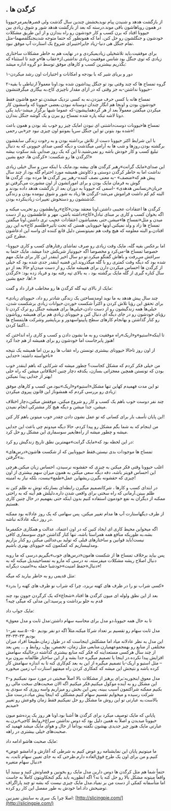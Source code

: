 ## .                                               کرگدن ها

از بازگشت هدهد و شنیدن پیام نویدبخشش چندین سال گذشت ولی قصرهایمرمرحیوونا در همون رویاهاشون باقی موند.درسته که بعد از بازگشت هدهد شور و شوق زیادی بین حیوونا افتاد که برن کسب و کار خودشون رو راه بندازن و از این طریق مشکلات خودشون و جنگلشون رو حل کنن، اما که همونطور که حتما متوجه شدینجنگلقصهما-مثل تمام جنگل هی دنیا-زیاد جایراحتیبرای شروع یک استارت آپ موفق نبود.

برای موفقیت،باید تلاشخیلی زیادیمیکردی و در نهایت هم به خاطر مشکلات ساختاری زیادی که توی جنگل بود شانس موفقیت زیادی نداشتی.از«عقاب ها»و چند تا استثناء که بگذریم بیشترین کسب و کارهای موفق توسط دو گروه اداره میشد:

۱-دور و بریای شیر که با بودجه و امکانات و اختیارات اون رشد میکردن

۲-گروه تمساح ها که چند وقتی بود تو جنگل پیداشون شده بود.اونا معمولاً ارتباطی با بقیه حیوونا نداشتن-به جز وقتی که در ازای مقدار ناچیزی کاج،به بیگاری میگرفتنشون-

تمساح هانه با کسی حرف میزدن،‌نه به کسی نزدیک میشدن.تو جمع هاشون فقط خودشون بودن و اونجا هم انگار چندان دوستانه نبودن.بعضی حیوونا که واسشون کار میکردن میگفتن معمولاً بعد از هر گردهماییشون-که عموما شبها برگزار میشد-باید یکی دوتا لاشه تیکه پاره شده تمساح رو ببرن و یک گوشه جنگل بندازن.

تمساح هاحیوونات دوست‌داشتنی ای نبودن امایک چیز رو خوب بلد بودن و همون باعث شده بود بتونن تو این جنگل سرپا بموننو اون چیزی نبود جز«بی رحمی»!

با این شرایط اکثر حیوونا دست از تلاش برداشته بودن و به رخوت زندگی سابقشون برگشته بودن.روزها و شب ها به آرامی میگذشت و دیگه کسی صدای حیوونی که به دنبال تبلیغ کسب و کار خودش باشه رو نمی‌شنید.تا این که یک روز صدایی بلند سکوت بیشه کرگدن ها رو شکست: «کرگدن ها، جمع بشین!»

این صدای«مایک گرانت»رهبر کرگدن های بیشه بود.مایک با اینکه سن و سال خیلی زیادی نداشت اما به خاطر کرگدن دوستی و ذکاوتش همیشه مورد احترام گله بود.از چند سال پیش هم که«منصف» -به معنی نصف کننده-رهبر پیر کرگدن ها مرده بود، کرگدن ها گوش به فرمان مایک بودن و برای اموراتشون از اون مشورت می‌گرفتن.تو جریان«رنسانس هدهدی» -اسمی که حیوونا به دوران بعد از بازگشت هدهد داده بودند و البته کم کم داشت فراموش می‌شد-کرگدن ها زیاد به شور و شوق نیومده بودن و زندگی گذشتشون رو دستخوش تغییرات زیادینکرده بودن.

کرگدن ها اعتقادات عجیبی داشتن.اونا معتقد بودن«کاج»روابطشون رو تخریب میکنه و اگه بخوان کسب و کاری بر مبنای تبادل«کاج»داشته باشن، مهر و عاطفشون رو از دست میدن و مثل«تمساح ها»میشن.حتی بعضیاشون اعتقادات عجیب تری داشتن.اونا میگفتن تمساح ها زاد و ولد نمیکنن.اونها حیوونایی هستن که تحت تأثیر«طلسم کاج»به این روز افتادن،‌و البته معلومه که هیچ وقت هم نمیتونستن دلیل قانع کننده ای واسه این ادعاشون مطرح کنن.

اما برعکس بقیه گله، مایک وقت زیادی رو صرف تماشای رفتارهای کسب و کاری حیوونا-خصوصا تمساح ها-می‌کرد و مخصوصا اگه حیوونیاز شریکش جدا میشد، مایک حتما به سراغش می‌رفت و باهاش گفتگو میکرد.تو دو سال اخیر اینقدر این کار برای مایک مهم شده بود که دیگه وقت کمتری رو با گله میگذروند.این قضیه اینقدر جدی شده بود که خیلی از کرگدن ها احساس میکردن دارن برای همیشه مایک رو از دست میدن!و حالا بعد از دو سال کناره گیری از گله مایک برگشته بود ، به بالای تپه رفته بود و فریاد زده بود: «کرگدن ها، جمع بشین!.»

مایک از بالای تپه گله کرگدن ها رو مخاطب قرار داد و گفت:

«چند سال پیش هدهد به ما نوید اومدنساختن یک زندگی شادتر رو داد، حیوونای زیادی برای تحقق این رؤیا تلاش کردن و اکثراً شکست خوردن.حیوانات زیادی برشکست شدن،‌ خیلی‌ها همه زندگیشون رو از دست دادن،خیلی‌ها برای همیشه جنگل رو ترک کردن تا رؤیای خودشون رو در جای دیگه ای دنبال کنن و حیوونای زیادی هم برای همیشه رویاشون رو کنار گذاشتن و بهانجام کارهای سطح پایینواسهدور و بریایشیر وشرکت هایتمساح ها اکتفا کردن…

تا اینکه«استیو»و«اریک»راه موفقیت رو به ما نشون دادن و کسب و کاری راه انداختن که هنوز پابرجاست اما خودشون رو برای همیشه از هم جدا کرد!

از اون روز تاحالا حیوونای بیشتری تونستن راه عقاب ها رو برن اما همیشه یک نتیجه ناخواسته داشته: «جدایی»

من خیلی فکر کردم که مشکل کجاست؟ چطور میشه که شرکایی که باهم اینقدر خوب بودن که تونستن همچین معجزاتی بسازن، یکدفه دچار چنین اختلافاتی میشن که راه حلی بهتر از جدایی پیدا نمیکنن!

تو این مدت فهمیدم کهاین تنها مشکل«استیو»و«اریک»نبود.من کسب و کارهای موفق زیادی رو بررسی کردم که همشوناز این قانون پیروی میکردن:

چند نفر دوست خوب باهم یک کسب و کار رو شروع میکنن، موفقش میکنن،‌دچار اختلاف میشن، جدا میشن و دیگه هیچ کار مشترکی انجام نمیدن.

این پایان تأسف بار برای کسانی که تو عمل نشون دادن چقدر خوب میتونن باهم کار کنن!

من اینجام که به شما بگم مشکل رو پیدا کردم، حالا دیگه میدونم چی باعث این جدایی میشه و چطور میشه از راه‌هایغیر سوسماری این مشکل رو حل کرد.

در این لحظه بود که«مایک گرانت»مهمترین نطق تاریخ زندگیش رو کرد:

«تمساح ها موجودات بدی نیستن،‌فقط حیوونایین که از شکست هاشون«درس‌های بد»گرفتن.

اغلب حیوونا وقتی فکر میکنن به چیزی که حقشونه نرسیدن، احساس زیان میکنن.هرچی این احساس قویتر باشه، دفه دیگه سعی میکنن به همون میزان سهم بیشتری از اون چیزی که حقشونه بگیرن.ریشهاین عمل«طمع»نیست، بلکه نیاز به امنیته!

در ابتدای کسب و کارها ، شرکاتصمیم میگیرن رابطه‌ای بسازنکه توش نه ظلم کنن نه ظلم ببینن.آرمانی که راه سختی برای واقعی شدن داره.دلیلش هم آینه که به راحتی ممکنه از دیگران به نفع خودمون استفاده کنیم بدون اینکه حتی بفهمیم در حال چنین کاری هستیم.

از طرف دیگهاستارت آپ ها مدام تغییر میکنن، پس سهامی که یک روز عادلانه بود ممکنه در روز دیگه عادلانه نباشه.

اگه میخواین محیط کاری ای ایجاد کنین که در اون اعتماد،‌ عدالت و همکاری حکمفرما بشه،‌به طوریکه منافع همه همراستا باشه، تنها کنار گذاشتن خوی سوسماری کافی نیست!باید قوانین و ساختارهای قبلی که تولید بی‌عدالتی میکنن رو کنار بزاریم ومدلیبسازیم که کمکمون کنه حیوونای بهتری باشیم.

پس بیاید برخلاف تمساح ها از شکست هامون«درس‌های خوب»بگیریم.درسی که ما روبه دنبال اصلاح ریشه مشکلات میفرسته، نه درسی که مارو به تمساحیتبدیل میکنه که به دنبال«حفظ امنیت»خودشبا حمله به«امنیت دیگرانه»!

مثل قدیمی رو به خاطر بیارید که میگه:

«کسی شراب نو را در ظرف های کهنه نریزد،‌ چرا که شراب نو ظرف های کهنه را بدرد»

بعد از این نطق ولوله ای میون کرگدن ها افتاد.«شجاع»که یک کرگردن جوون بود چند قدم به جلو برداشت و پرسید:این مدلی که میگی چیه؟

مایک جواب داد:

«تا به حال همه حیوونا،دو مدل برای محاسبه سهام داشتن:مدل ثابت و مدل معوق

۱-مدل ثابت سهام رو تقسیم بر تعداد شرکا میکنه.مثلاً اگه دو نفر بودیم ۵۰-۵۰.سه نفر بودیم ۳۳-۳۳-۳۳  
این مدل به نظر عادلانه میاد اما مشکلش اینجاست که در طول زمان،طبیعتا افراد میزان مختلفی از منابع رو بهمجموعهمیارن.منابعی مثل زمان، تخصص، پول، روابط و … پس بعد از چند سال هرکسی مستعداینه که فکر کنه منابع بیشتری گذاشته درحالیکه سهامش افزایش پیدا نکرده.در اینجا یا تصمیم میگیره جدا بشه و از این ساختار ظالمانه بیرون بره – مثل استیو و اریک-یا تصمیم میگیره از این به بعد کم‌کاری کنه تا به اندازه سهامش کار کرده باشه و نتیجش این میشه که کمکاری کردن راه میفتهو استارت آپ زمین میخوره

۲-مدل معوق اینجوریه:برای پرهیز از مشکلات بالا اصلاً صحبتی در مورد سود نمیکنیم و این مشکل رو به آینده موکول میکنیم.فکر میکنیم اگه الان صحبت‌های سخت مالی رو بکنیم ممکنه شراکتمون آسیب ببینه، پس این بخش رو میزاریم واسه روزی که سودی به شرکت رسیده و میخوایم تقسیم سهام کنیم.مشکلی که اینجا پیش میاد،درست مثل بالاست.به عبارتی تو این روش ما مشکل رو حل نمیکنیم فقط زمان وقوعش رو تغییر میدیم»

پایانی که مایک توصیف میکرد برای کرگدن ها آشنا بود.اونا هر روز یک پرده‌شو میون حیوونا میدیدن و اصلاً به همین دلیل بود که دوس نداشتن سراغ«روابط کاجی»برن.به عبارتی مایک هنوز چیز جدیدی بهشون نگفته بوداما از حال و هوای مایک میشد فهمید که صحبت‌های خیلی بیشتری در راهه.

مایک صحبت هاشو ادامه داد:

«ما میتونیم پایان این نمایشنامه رو عوض کنیم به شرطی که آغازش و ادامشو عوض کنیم.و من برای اون یک طرح فوق‌العاده دارم.طرحی که به جای تعیین سهام ثابت، به دنبال سهام متغیره»

حتماً شما هم مثل کرگدن ها دوس دارین مدل مایک رو بخونین و قضاوتش کنید و ببینید آیا واقعاً میتونه مشکل بالا رو حل کنه یا نه؟ اگه انطوریه باید بگم کنجکاویتون کاملاً به جاست اما متأسفانه کمکی از دست من بر نمیاد.مدل مایک چیزی نیست که بشه تو چند پاراگراف توضیحش داد.اما خودش به طور مفصل این کار رو کرده.

اصلا چرا یک سری به سایتش نمیزنین: [http://slicingpie.com/](http://slicingpie.com/)

 

